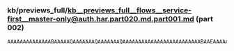 ### kb/previews_full/kb__previews_full__flows__service-first__master-only@auth.har.part020.md.part001.md (part 002)

```md
AAAAAAAAAAAAAABAAAAAQAAAAAAAQAAAAAAAQAAAAAAAAAAAAAAAAAAAAAAAAABAAEAAAAAAAAAAAAAAAAAAQAAAAAAAA
```

```
